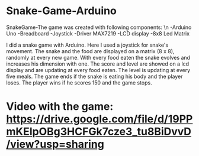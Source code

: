 # Snake-Game-Arduino

SnakeGame-The game was created with following components:
\n -Arduino Uno
-Breadboard
-Joystick
-Driver MAX7219
-LCD display
-8x8 Led Matrix

I did a snake game with Arduino. Here I used a joystick for snake's movement. The snake and the food are displayed on a matrix (8 x 8), randomly at every new game. With every food eaten the snake evolves and increases his dimension with one. The score and level are showed on a lcd display and are updating at every food eaten. The level is updating at every five meals. The game ends if the snake is eating his body and the player loses. The player wins if he scores 150 and the game stops.


# Video with the game: https://drive.google.com/file/d/19PPmKEIpOBg3HCFGk7cze3_tu8BiDvvD/view?usp=sharing
